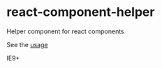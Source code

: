 # react-component-helper
Helper component for react components

See the [usage](http://mefive.github.io/react-component-helper/)

IE9+
